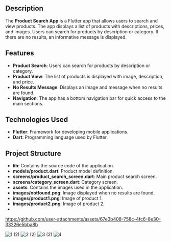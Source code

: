 ## Description

The **Product Search App** is a Flutter app that allows users to search and view products. The app displays a list of products with descriptions, prices, and images. Users can search for products by description or category. If there are no results, an informative message is displayed.

## Features

- **Product Search**: Users can search for products by description or category.
- **Product View**: The list of products is displayed with image, description, and price.
- **No Results Message**: Displays an image and message when no results are found.
- **Navigation**: The app has a bottom navigation bar for quick access to the main sections.

## Technologies Used

- **Flutter**: Framework for developing mobile applications.
- **Dart**: Programming language used by Flutter.

## Project Structure

- **lib**: Contains the source code of the application.
- **models/product.dart**: Product model definition.
- **screens/product_search_screen.dart**: Main product search screen.
- **screens/category_screen.dart**: Category screen.
- **assets**: Contains the images used in the application.
- **images/notfound.png**: Image displayed when no results are found.
- **images/product1.png**: Image of product 1.
- **images/product2.png**: Image of product 2.
- 

https://github.com/user-attachments/assets/67e3b408-758c-4fc6-8e30-33226e5bba8b

![1 (2)](https://github.com/user-attachments/assets/575cbcd1-124e-4e57-a243-175704ca3881)
![2 (2)](https://github.com/user-attachments/assets/a50fdf44-3942-493e-a1d5-81818a0f02f3)
![3 (2)](https://github.com/user-attachments/assets/3e64bd2b-e81b-47fc-a001-e8761154c3ca)
![4](https://github.com/user-attachments/assets/7657e0ac-b543-4776-b252-5e8775f3e08f)



